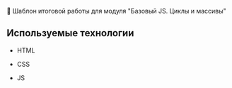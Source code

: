 🚀 Шаблон итоговой работы для модуля "Базовый JS. Циклы и массивы"

## Используемые технологии

* HTML

* CSS

* JS

